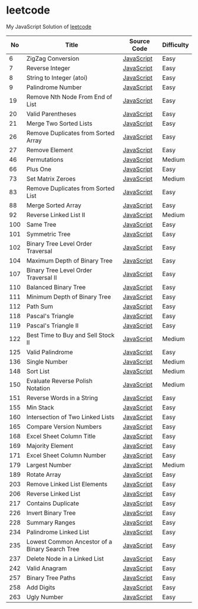 leetcode
========
My JavaScript Solution of [leetcode](http://oj.leetcode.com/problems/)


| No | Title | Source Code | Difficulty |
|----| ----- | -------- | ---------- |
|6|ZigZag Conversion|[JavaScript](https://github.com/duteng/leetcode/tree/master/Algorithms/ZigZag%20Conversion)|Easy|
|7|Reverse Integer|[JavaScript](https://github.com/duteng/leetcode/tree/master/Algorithms/Reverse%20Integer)|Easy|
|8|String to Integer (atoi)|[JavaScript](https://github.com/duteng/leetcode/tree/master/Algorithms/String%20to%20Integer%20(atoi))|Easy|
|9|Palindrome Number|[JavaScript](https://github.com/duteng/leetcode/tree/master/Algorithms/Palindrome%20Number)|Easy|
|19|Remove Nth Node From End of List|[JavaScript](https://github.com/duteng/leetcode/tree/master/Algorithms/Remove%20Nth%20Node%20From%20End%20of%20List)|Easy|
|20|Valid Parentheses|[JavaScript](https://github.com/duteng/leetcode/tree/master/Algorithms/Valid%20Parentheses)|Easy|
|21|Merge Two Sorted Lists|[JavaScript](https://github.com/duteng/leetcode/tree/master/Algorithms/Merge%20Two%20Sorted%20Lists)|Easy|
|26|Remove Duplicates from Sorted Array|[JavaScript](https://github.com/duteng/leetcode/tree/master/Algorithms/Remove%20Duplicates%20from%20Sorted%20Array)|Easy|
|27|Remove Element|[JavaScript](https://github.com/duteng/leetcode/tree/master/Algorithms/Remove%20Element)|Easy|
|46|Permutations|[JavaScript](https://github.com/duteng/leetcode/tree/master/Algorithms/Permutations)|Medium|
|66|Plus One|[JavaScript](https://github.com/duteng/leetcode/tree/master/Algorithms/Plus%20One)|Easy|
|73|Set Matrix Zeroes|[JavaScript](https://github.com/duteng/leetcode/tree/master/Algorithms/Set%20Matrix%20Zeroes)|Medium|
|83|Remove Duplicates from Sorted List|[JavaScript](https://github.com/duteng/leetcode/tree/master/Algorithms/Remove%20Duplicates%20from%20Sorted%20List)|Easy|
|88|Merge Sorted Array|[JavaScript](https://github.com/duteng/leetcode/tree/master/Algorithms/Merge%20Sorted%20Array)|Easy|
|92|Reverse Linked List II|[JavaScript](https://github.com/duteng/leetcode/tree/master/Algorithms/Reverse%20Linked%20List%20II)|Medium|
|100|Same Tree|[JavaScript](https://github.com/duteng/leetcode/tree/master/Algorithms/Same%20Tree)|Easy|
|101|Symmetric Tree|[JavaScript](https://github.com/duteng/leetcode/tree/master/Algorithms/Symmetric%20Tree)|Easy|
|102|Binary Tree Level Order Traversal|[JavaScript](https://github.com/duteng/leetcode/tree/master/Algorithms/Binary%20Tree%20Level%20Order%20Traversal)|Easy|
|104|Maximum Depth of Binary Tree|[JavaScript](https://github.com/duteng/leetcode/tree/master/Algorithms/Maximum%20Depth%20of%20Binary%20Tree)|Easy|
|107|Binary Tree Level Order Traversal II|[JavaScript](https://github.com/duteng/leetcode/tree/master/Algorithms/Binary%20Tree%20Level%20Order%20Traversal%20II)|Easy|
|110|Balanced Binary Tree|[JavaScript](https://github.com/duteng/leetcode/tree/master/Algorithms/Balanced%20Binary%20Tree)|Easy|
|111|Minimum Depth of Binary Tree|[JavaScript](https://github.com/duteng/leetcode/tree/master/Algorithms/Minimum%20Depth%20of%20Binary%20Tree)|Easy|
|112|Path Sum|[JavaScript](https://github.com/duteng/leetcode/tree/master/Algorithms/Path%20Sum)|Easy|
|118|Pascal's Triangle|[JavaScript](https://github.com/duteng/leetcode/tree/master/Algorithms/Pascal's%20Triangle)|Easy|
|119|Pascal's Triangle II|[JavaScript](https://github.com/duteng/leetcode/tree/master/Algorithms/Pascal's%20Triangle%20II)|Easy|
|122|Best Time to Buy and Sell Stock II|[JavaScript](https://github.com/duteng/leetcode/tree/master/Algorithms/Best%20Time%20to%20Buy%20and%20Sell%20Stock%20II)|Medium|
|125|Valid Palindrome|[JavaScript](https://github.com/duteng/leetcode/tree/master/Algorithms/Valid%20Palindrome)|Easy|
|136|Single Number|[JavaScript](https://github.com/duteng/leetcode/tree/master/Algorithms/Single%20Number)|Medium|
|148|Sort List|[JavaScript](https://github.com/duteng/leetcode/tree/master/Algorithms/Sort%20List)|Medium|
|150|Evaluate Reverse Polish Notation|[JavaScript](https://github.com/duteng/leetcode/tree/master/Algorithms/Evaluate%20Reverse%20Polish%20Notation)|Medium|
|151|Reverse Words in a String|[JavaScript](https://github.com/duteng/leetcode/tree/master/Algorithms/Reverse%20Words%20in%20a%20String)|Easy|
|155|Min Stack|[JavaScript](https://github.com/duteng/leetcode/tree/master/Algorithms/Min%20Stack)|Easy|
|160|Intersection of Two Linked Lists|[JavaScript](https://github.com/duteng/leetcode/tree/master/Algorithms/Intersection%20of%20Two%20Linked%20Lists)|Easy|
|165|Compare Version Numbers|[JavaScript](https://github.com/duteng/leetcode/tree/master/Algorithms/Compare%20Version%20Numbers)|Easy|
|168|Excel Sheet Column Title|[JavaScript](https://github.com/duteng/leetcode/tree/master/Algorithms/Excel%20Sheet%20Column%20Title)|Easy|
|169|Majority Element|[JavaScript](https://github.com/duteng/leetcode/tree/master/Algorithms/Majority%20Element)|Easy|
|171|Excel Sheet Column Number|[JavaScript](https://github.com/duteng/leetcode/tree/master/Algorithms/Excel%20Sheet%20Column%20Number)|Easy|
|179|Largest Number|[JavaScript](https://github.com/duteng/leetcode/tree/master/Algorithms/Largest%20Number)|Medium|
|189|Rotate Array|[JavaScript](https://github.com/duteng/leetcode/tree/master/Algorithms/Rotate%20Array)|Easy|
|203|Remove Linked List Elements|[JavaScript](https://github.com/duteng/leetcode/tree/master/Algorithms/Remove%20Linked%20List%20Elements)|Easy|
|206|Reverse Linked List|[JavaScript](https://github.com/duteng/leetcode/tree/master/Algorithms/Reverse%20Linked%20List)|Easy|
|217|Contains Duplicate|[JavaScript](https://github.com/duteng/leetcode/tree/master/Algorithms/Contains%20Duplicate)|Easy|
|226|Invert Binary Tree|[JavaScript](https://github.com/duteng/leetcode/tree/master/Algorithms/Invert%20Binary%20Tree)|Easy|
|228|Summary Ranges|[JavaScript](https://github.com/duteng/leetcode/tree/master/Algorithms/Summary%20Ranges)|Easy|
|234|Palindrome Linked List|[JavaScript](https://github.com/duteng/leetcode/tree/master/Algorithms/Palindrome%20Linked%20List)|Easy|
|235|Lowest Common Ancestor of a Binary Search Tree|[JavaScript](https://github.com/duteng/leetcode/tree/master/Algorithms/Lowest%20Common%20Ancestor%20of%20a%20Binary%20Search%20Tree)|Easy|
|237|Delete Node in a Linked List|[JavaScript](https://github.com/duteng/leetcode/tree/master/Algorithms/Delete%20Node%20in%20a%20Linked%20List)|Easy|
|242|Valid Anagram|[JavaScript](https://github.com/duteng/leetcode/tree/master/Algorithms/Valid%20Anagram)|Easy|
|257|Binary Tree Paths|[JavaScript](https://github.com/duteng/leetcode/tree/master/Algorithms/Binary%20Tree%20Paths)|Easy|
|258|Add Digits|[JavaScript](https://github.com/duteng/leetcode/tree/master/Algorithms/Add%20Digits)|Easy|
|263|Ugly Number|[JavaScript](https://github.com/duteng/leetcode/tree/master/Algorithms/Ugly%20Number)|Easy|
